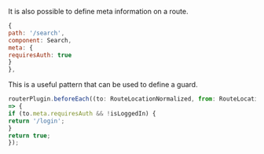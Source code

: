 It is also possible to define meta information on a route.

```js
{
path: '/search',
component: Search,
meta: {
requiresAuth: true
}
},
```

This is a useful pattern that can be used to define a guard.

```js
routerPlugin.beforeEach((to: RouteLocationNormalized, from: RouteLocationNormalized)
=> {
if (to.meta.requiresAuth && !isLoggedIn) {
return '/login';
}
return true;
});
```

